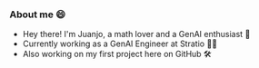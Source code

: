 ### About me 😄

- Hey there! I'm Juanjo, a math lover and a GenAI enthusiast 🧠
- Currently working as a GenAI Engineer at Stratio 🧑‍💻
- Also working on my first project here on GitHub 🛠
